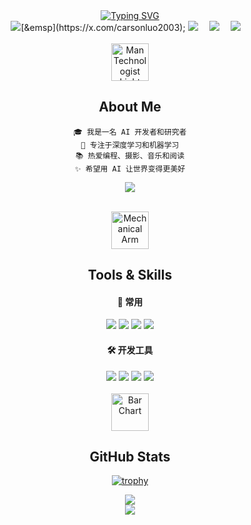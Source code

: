 <div align="center">

<!-- 动态打字效果 -->
<div align="center">
  <a href="#">
    <img src="https://readme-typing-svg.demolab.com?font=Fira+Code&pause=1000&width=435&lines=print(%22Hello%2C%20World!%22);Carson祝您今天愉快!&center=true&size=27" alt="Typing SVG" />
  </a>
</div>

<!-- 个人资料徽标 -->
<div align="center">
  <a href="#"><img src="https://img.shields.io/badge/Twitter-推特-blue" /></a>[&emsp](https://x.com/carsonluo2003);
  <a href="#"><img src="https://img.shields.io/badge/YouTube-油管-c32136" /></a>&emsp;
  <a href="#"><img src="https://img.shields.io/badge/Bilibili-B站-ff69b4" /></a>&emsp;
  <a href="#"><img src="https://img.shields.io/badge/Zhihu-知乎-blue" /></a>&emsp;
</div>

<br>

<!-- About me -->
<div align="center">
  <div align="center">
    <img src="https://raw.githubusercontent.com/Tarikul-Islam-Anik/Animated-Fluent-Emojis/master/Emojis/People%20with%20professions/Man%20Technologist%20Light%20Skin%20Tone.png" alt="Man Technologist Light Skin Tone" width="60" height="60" />
    <h2> About Me </h2>
  </div>

  ```text
  🎓 我是一名 AI 开发者和研究者
  🌱 专注于深度学习和机器学习
  📚 热爱编程、摄影、音乐和阅读
  ✨ 希望用 AI 让世界变得更美好
  ```

  <!-- 技术栈标签 -->
  <img src="https://skillicons.dev/icons?i=py,pytorch,tensorflow,docker,git,linux,vim" /><br>
</div>

<br>

<!-- Skills -->
<div align="center">
  <img src="https://raw.githubusercontent.com/Tarikul-Islam-Anik/Animated-Fluent-Emojis/master/Emojis/Hand%20gestures/Mechanical%20Arm.png" alt="Mechanical Arm" width="60" height="60" />
  <h2> Tools & Skills </h2>
</div>

<div align="center">
  <!-- 编程语言和框架 -->
  <h4>🚀 常用</h4>
  <img src="https://img.shields.io/badge/Python-3776AB?style=for-the-badge&logo=python&logoColor=white" />
  <img src="https://img.shields.io/badge/PyTorch-%23EE4C2C.svg?style=for-the-badge&logo=PyTorch&logoColor=white" />
  <img src="https://img.shields.io/badge/TensorFlow-%23FF6F00.svg?style=for-the-badge&logo=TensorFlow&logoColor=white" />
  <img src="https://img.shields.io/badge/scikit--learn-%23F7931E.svg?style=for-the-badge&logo=scikit-learn&logoColor=white" />
  
  <h4>🛠️ 开发工具</h4>
  <img src="https://img.shields.io/badge/Docker-2496ED?style=for-the-badge&logo=docker&logoColor=white" />
  <img src="https://img.shields.io/badge/Git-F05032?style=for-the-badge&logo=git&logoColor=white" />
  <img src="https://img.shields.io/badge/Linux-FCC624?style=for-the-badge&logo=linux&logoColor=black" />
  <img src="https://img.shields.io/badge/Jupyter-F37626.svg?style=for-the-badge&logo=Jupyter&logoColor=white" />
</div>

<br>

<!-- GitHub 统计 -->
<div align="center">
  <img src="https://raw.githubusercontent.com/Tarikul-Islam-Anik/Animated-Fluent-Emojis/master/Emojis/Objects/Bar%20Chart.png" alt="Bar Chart" width="60" height="60" />
  <h2> GitHub Stats </h2>
</div>

[![trophy](https://github-profile-trophy.vercel.app/?username=CarsonLLuo)](https://github.com/ryo-ma/github-profile-trophy)



<!-- 语言使用统计 -->
<div align="center">
  <img src="https://github-readme-stats.vercel.app/api/top-langs/?username=CarsonLLuo&layout=compact&bg_color=0,73FA79,73FDFF,D783FF&theme=graywhite&locale=cn" />
</div>

<!-- 访客统计 -->
<div align="center">
  <img src="https://profile-counter.glitch.me/CarsonLLuo/count.svg" />
</div>

</div>

